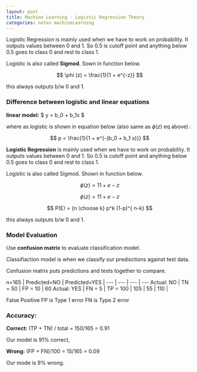 ```yaml
---
layout: post
title: Machine Learning - Logistic Regression Theory
categories: notes machineLearning
---
```


Logistic Regression is mainly used when we have to work on probability. It outputs values between 0 and 1. So 0.5 is cutoff point and anything below 0.5 goes to class 0 and rest to class 1.

Logistic is also called **Sigmod**. Sown in function below.

$$
\phi (z) = \frac{1}{1 + e^{-z}}
$$

this always outputs b/w 0 and 1.

### Difference between logistic and linear equations

**linear model:**  $ y = b_0 + b_1x $

where as logistic is shown in equation below (also same as $\phi (z)$ eq above) :

$$
p = \frac{1}{1 + e^{-(b_0 + b_1 x)}}
$$

**Logistic Regression** is mainly used when we have to work on probability. It outputs values between 0 and 1. So 0.5 is cutoff point and anything below 0.5 goes to class 0 and rest to class 1.

Logistic is also called Sigmod. Shown in function below.

$$ ϕ(z) = 11 + e−z $$

$$ ϕ(z) = 11 + e−z $$

$$
P(E)   = {n \choose k} p^k (1-p)^{ n-k}
$$

this always outputs b/w 0 and 1.


### Model Evaluation

Use **confusion matrix** to evaluate classification model.

Classifiaction model is when we classify our predisctions against test data.

Confusion matrix puts predictions and tests together to compare.

n=165 | Predicted=NO | Predicted=YES | 
--- | --- | --- | ---
Actual: NO | TN = 50 | FP = 10 | 60
Actual: YES | FN = 5 | TP = 100 | 105
 | 55 | 110 | 

False Positive FP is Type 1 error
FN is Type 2 error

### Accuracy:

**Correct:** (TP + TN) / total = 150/165 = 0.91

Our model is 91% correct,

**Wrong:** (FP + FN)/100 = 15/165 = 0.09

Our mode is 9% wrong.


